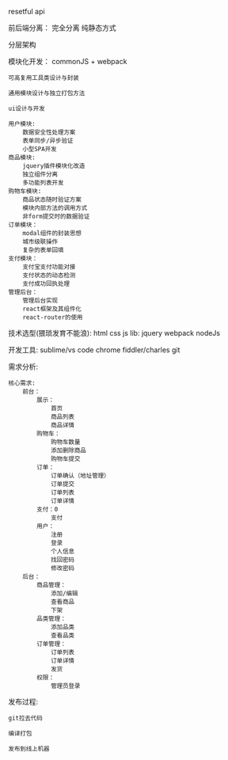 resetful api

前后端分离：
    完全分离
    纯静态方式

分层架构

模块化开发：
    commonJS + webpack
    
    可高复用工具类设计与封装
    
    通用模块设计与独立打包方法
    
    ui设计与开发
    
    用户模块:
        数据安全性处理方案
        表单同步/异步验证
        小型SPA开发
    商品模块:
        jquery插件模块化改造
        独立组件分离
        多功能列表开发
    购物车模块:
        商品状态随时验证方案
        模块内部方法的调用方式
        非form提交时的数据验证
    订单模块：
        modal组件的封装思想
        城市级联操作
        复杂的表单回填
    支付模块：
        支付宝支付功能对接
        支付状态的动态检测
        支付成功回执处理
    管理后台：
        管理后台实现
        react框架及其组件化
        react-router的使用
        

技术选型(猥琐发育不能浪):
    html
    css
    js
    lib:
        jquery
    webpack
    nodeJs

开发工具:
    sublime/vs code
    chrome 
    fiddler/charles 
    git


需求分析:
    
    核心需求:
        前台：
            展示：
                首页
                商品列表
                商品详情
            购物车：
                购物车数量
                添加删除商品
                购物车提交
            订单：
                订单确认（地址管理）
                订单提交
                订单列表
                订单详情
            支付：0
                支付    
            用户：
                注册
                登录
                个人信息
                找回密码
                修改密码
        后台：
            商品管理：
                添加/编辑
                查看商品
                下架
            品类管理：
                添加品类
                查看品类
            订单管理：
                订单列表
                订单详情
                发货
            权限：
                管理员登录
        

发布过程:

    git拉去代码
    
    编译打包
    
    发布到线上机器




